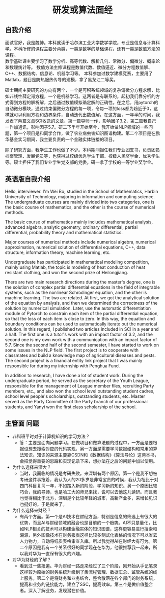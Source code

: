 # <center> 研发或算法面经 </center>

## 自我介绍
面试官好，我是魏博。本科就读于哈尔滨工业大学数学学院，专业是信息与计算科学。本科所修的课程主要分两类，一类是数学的基础课程，还有一类是数值方法的课程。  
数学基础课主要学习了数学分析、高等代数、解析几何、常微分、偏微分、概率论和数理统计等。
数值方法主修课程是数值代数、数值逼近、微分方程数值解、C++、数据结构、信息论、机器学习等。
本科参加过数学建模竞赛，主要用了Matlab，题目是防热服热传导的建模，拿了黑龙江二等奖。

硕士期间主要研究的方向有两个，一个是可积系统领域的复杂偏微分方程求解，比如非线性薛定谔方程，一个是机器学习。这两者是有联系的，起初我们靠分析的方式得到方程的解析解，之后通过数值模拟确定解的正确性。在之后，用pytorch的自动微分模块，通过约束偏微分方程的每一项，令每一项的loss都为趋近于0，这样就可以利用方程和边界条件，自动迭代出数值解。在这方面，一年半的时间，我发表了两篇文章SCI收录的文章，第一篇导师一作，影响因子3.2，第二篇我自己一作加通讯，影响因子5.7。研二下半年开始至今，我开始做NLP领域的一些问题，第一个项目是和同学合作，做了农业病虫害知识图谱构建。第二个项目是在鹏华基金实习期间，我主要负责的一个金融实体链接的项目。

除了研究方面，我学生工作也做了不少。本科期间担任我们专业团支书，负责团员档案管理、发展党员等，也获得过校级优秀学生干部、校级人民奖学金、优秀学生等。硕士担任了我们专业学生党支部的党委，研一拿了学校的一等学业奖学金。

## 英语版自我介绍
Hello, interviewer. I'm Wei Bo, studied in the School of Mathematics, Harbin University of Technology, majoring in information and computing science. The undergraduate courses are mainly divided into two categories, one is the basic course of mathematics, and the other is the course of numerical methods.

The basic course of mathematics mainly includes mathematical analysis, advanced algebra, analytic geometry, ordinary differential, partial differential, probability theory and mathematical statistics.

Major courses of numerical methods include numerical algebra, numerical approximation, numerical solution of differential equations, C++, data structure, information theory, machine learning, etc.

Undergraduate has participated in mathematical modeling competition, mainly using Matlab, the topic is modeling of heat conduction of heat resistant clothing, and won the second prize of Heilongjiang.

There are two main research directions during the master's degree, one is the solution of complex partial differential equations in the field of integrable systems, such as the nonlinear Schrodinger equation, and the other is machine learning. The two are related. At first, we got the analytical solution of the equation by analysis, and then we determined the correctness of the solution by numerical simulation. Later, use the automatic differentiation module of Pytorch to constrain each item of the partial differential equation, so that the loss of each item is close to zero. In this way, the equation and boundary conditions can be used to automatically iterate out the numerical solution. In this regard, I published two articles included in SCI in a year and a half. The first one is a tutor's work with an impact factor of 3.2, and the second one is my own work with a communication with an impact factor of 5.7. Since the second half of the second semester, I have started to work on some issues in the NLP field. The first project is to cooperate with classmates and build a knowledge map of agricultural diseases and pests. The second project is a financial entity link project that I was mainly responsible for during my internship with Penghua Fund.

In addition to research, I have done a lot of student work. During the undergraduate period, he served as the secretary of the Youth League, responsible for the management of League member files, recruiting Party members, etc., and also won the school level outstanding student cadres, school level people's scholarships, outstanding students, etc. Master served as the Party Committee of the Party branch of our professional students, and Yanyi won the first class scholarship of the school.
## 主管面 问题
*  非科班平时对于计算机知识的学习方法？
    * 答：主要是面向问题学习。在做项目和做算法题的过程中，一方面是要根据设想去搜索对应的代码实现，另一方面是需要学习数据结构和常用的算法知识。知识的来源主要靠CSDN和《数据结构》《算法导论》这两本书，会把觉得重要的思路和实现记录下来，想办法在之后的问题中加以使用。
* 为什么选择来深大？
    * 当时，我面临的情况是考研失败。来深圳有两个原因。第一个是我不想被考研这件事拖着，我认为人的20多岁是非常宝贵的时候，我认为相比于对四门科目复习一年，不如踏入新的阶段，学习新的知识。另一个原因比较巧合，我的导师，也是哈工大的师兄来找，说可以去他这儿读研。而且我也觉得相比于北方，深圳是个比较年轻的城市，高新产业多，来增长见识也挺好的。于是就来了。
* 为什么选择来财经？
    * 有两个方面。第一个是AI技术在财经方面，特别是信息的筛选上有很大的优势，而且AI与财经领域的融合也是目前的一个趋势。AI不只是量化，比如NLP相关的技术可以构建金融实体的知识图谱，这样更容易进行搜索和溯源，另外图像技术在财务报表这样比较多制式化表格的情况下可以省去人力物力，自动将纸质表格审查入库。所以我觉得AI在财经大有可为。第二个原因是我有一个关系很好的同学现在在华为，他很推荐我一起来，所以我对华为一直保有很大的兴趣。
* 对华为财经的了解？
    * 看到过一些报道。华为财经一路走来经过了三个阶段，刚开始从手记笔录这样较为原始的财务系统升级到了集流程管理、数据汇总、监管系统的线上服务。第二个是将财务和业务结合，整合散落在各个部门的财务系统，提高和业务的链接能力，建立了SSC，提高效率。第三个是做价值整合者。深入了解业务，发现潜在价值。

